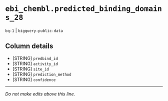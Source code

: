 # `ebi_chembl.predicted_binding_domains_28`
`bq-1` | `bigquery-public-data`

## Column details
* [STRING]    `predbind_id`
* [STRING]    `activity_id`
* [STRING]    `site_id`
* [STRING]    `prediction_method`
* [STRING]    `confidence`

-------------------------------------------------------------------------------
*Do not make edits above this line.*
